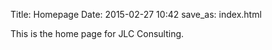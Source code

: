 Title: Homepage
Date: 2015-02-27 10:42
save_as: index.html

This is the home page for JLC Consulting.

